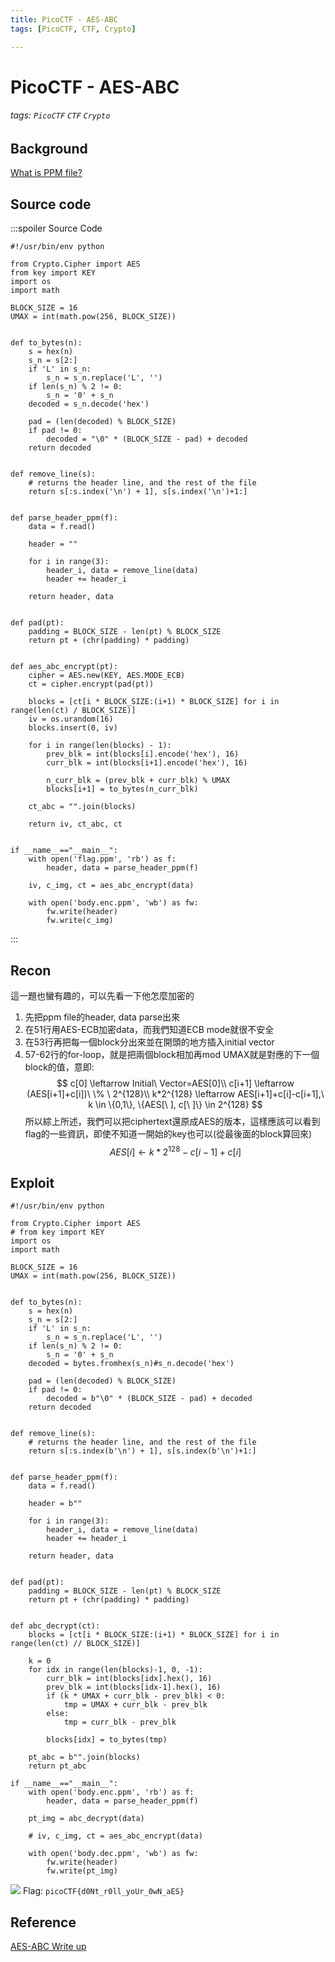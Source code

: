 ```yaml
---
title: PicoCTF - AES-ABC
tags: [PicoCTF, CTF, Crypto]

---
```


# PicoCTF - AES-ABC
###### tags: `PicoCTF` `CTF` `Crypto`

## Background
[What is PPM file?](https://www.adobe.com/tw/creativecloud/file-types/image/raster/ppm-file.html)

## Source code
:::spoiler Source Code
```python=
#!/usr/bin/env python

from Crypto.Cipher import AES
from key import KEY
import os
import math

BLOCK_SIZE = 16
UMAX = int(math.pow(256, BLOCK_SIZE))


def to_bytes(n):
    s = hex(n)
    s_n = s[2:]
    if 'L' in s_n:
        s_n = s_n.replace('L', '')
    if len(s_n) % 2 != 0:
        s_n = '0' + s_n
    decoded = s_n.decode('hex')

    pad = (len(decoded) % BLOCK_SIZE)
    if pad != 0: 
        decoded = "\0" * (BLOCK_SIZE - pad) + decoded
    return decoded


def remove_line(s):
    # returns the header line, and the rest of the file
    return s[:s.index('\n') + 1], s[s.index('\n')+1:]


def parse_header_ppm(f):
    data = f.read()

    header = ""

    for i in range(3):
        header_i, data = remove_line(data)
        header += header_i

    return header, data
        

def pad(pt):
    padding = BLOCK_SIZE - len(pt) % BLOCK_SIZE
    return pt + (chr(padding) * padding)


def aes_abc_encrypt(pt):
    cipher = AES.new(KEY, AES.MODE_ECB)
    ct = cipher.encrypt(pad(pt))

    blocks = [ct[i * BLOCK_SIZE:(i+1) * BLOCK_SIZE] for i in range(len(ct) / BLOCK_SIZE)]
    iv = os.urandom(16)
    blocks.insert(0, iv)
    
    for i in range(len(blocks) - 1):
        prev_blk = int(blocks[i].encode('hex'), 16)
        curr_blk = int(blocks[i+1].encode('hex'), 16)

        n_curr_blk = (prev_blk + curr_blk) % UMAX
        blocks[i+1] = to_bytes(n_curr_blk)

    ct_abc = "".join(blocks)
 
    return iv, ct_abc, ct


if __name__=="__main__":
    with open('flag.ppm', 'rb') as f:
        header, data = parse_header_ppm(f)
    
    iv, c_img, ct = aes_abc_encrypt(data)

    with open('body.enc.ppm', 'wb') as fw:
        fw.write(header)
        fw.write(c_img)

```
:::
## Recon
這一題也蠻有趣的，可以先看一下他怎麼加密的
1. 先把ppm file的header, data parse出來
2. 在51行用AES-ECB加密data，而我們知道ECB mode就很不安全
3. 在53行再把每一個block分出來並在開頭的地方插入initial vector
4. 57-62行的for-loop，就是把兩個block相加再mod UMAX就是對應的下一個block的值，意即:
$$
c[0] \leftarrow Initial\ Vector=AES[0]\\
c[i+1] \leftarrow (AES[i+1]+c[i])\ \% \ 2^{128}\\
k*2^{128} \leftarrow AES[i+1]+c[i]-c[i+1],\ k \in \{0,1\}, \{AES[\ ], c[\ ]\} \in 2^{128}
$$
所以綜上所述，我們可以把ciphertext還原成AES的版本，這樣應該可以看到flag的一些資訊，即使不知道一開始的key也可以(從最後面的block算回來)
$$
AES[i] \leftarrow k*2^{128}-c[i-1]+c[i]
$$


## Exploit
```python=
#!/usr/bin/env python

from Crypto.Cipher import AES
# from key import KEY
import os
import math

BLOCK_SIZE = 16
UMAX = int(math.pow(256, BLOCK_SIZE))


def to_bytes(n):
    s = hex(n)
    s_n = s[2:]
    if 'L' in s_n:
        s_n = s_n.replace('L', '')
    if len(s_n) % 2 != 0:
        s_n = '0' + s_n
    decoded = bytes.fromhex(s_n)#s_n.decode('hex')

    pad = (len(decoded) % BLOCK_SIZE)
    if pad != 0: 
        decoded = b"\0" * (BLOCK_SIZE - pad) + decoded
    return decoded


def remove_line(s):
    # returns the header line, and the rest of the file
    return s[:s.index(b'\n') + 1], s[s.index(b'\n')+1:]


def parse_header_ppm(f):
    data = f.read()

    header = b""

    for i in range(3):
        header_i, data = remove_line(data)
        header += header_i

    return header, data
        

def pad(pt):
    padding = BLOCK_SIZE - len(pt) % BLOCK_SIZE
    return pt + (chr(padding) * padding)


def abc_decrypt(ct):
    blocks = [ct[i * BLOCK_SIZE:(i+1) * BLOCK_SIZE] for i in range(len(ct) // BLOCK_SIZE)]

    k = 0
    for idx in range(len(blocks)-1, 0, -1):
        curr_blk = int(blocks[idx].hex(), 16)
        prev_blk = int(blocks[idx-1].hex(), 16)
        if (k * UMAX + curr_blk - prev_blk) < 0:
            tmp = UMAX + curr_blk - prev_blk
        else:
            tmp = curr_blk - prev_blk

        blocks[idx] = to_bytes(tmp)

    pt_abc = b"".join(blocks)
    return pt_abc

if __name__=="__main__":
    with open('body.enc.ppm', 'rb') as f:
        header, data = parse_header_ppm(f)

    pt_img = abc_decrypt(data)
    
    # iv, c_img, ct = aes_abc_encrypt(data)

    with open('body.dec.ppm', 'wb') as fw:
        fw.write(header)
        fw.write(pt_img)

```
![](https://hackmd.io/_uploads/Hk18swavh.png)
Flag: `picoCTF{d0Nt_r0ll_yoUr_0wN_aES}`

## Reference
[AES-ABC Write up](https://github.com/Dvd848/CTFs/blob/master/2019_picoCTF/AES-ABC.md)
